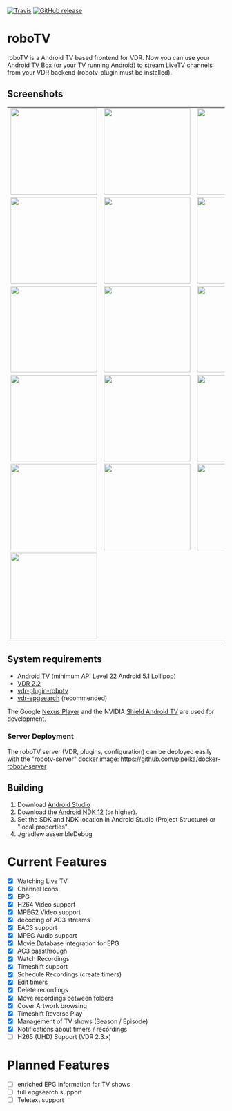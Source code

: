 [![Travis](https://img.shields.io/travis/pipelka/roboTV.svg)](https://travis-ci.org/pipelka/roboTV)
[![GitHub release](https://img.shields.io/github/release/pipelka/roboTV.svg)](https://github.com/pipelka/roboTV/releases)

# roboTV

roboTV is a Android TV based frontend for VDR.
Now you can use your Android TV Box (or your TV running Android) to stream LiveTV channels from your VDR backend (robotv-plugin must be installed).

## Screenshots
|   |   |   |
|---|---|---|
|<img src="https://raw.githubusercontent.com/pipelka/roboTV/master/media/screenshots/livetv.jpg" width="200" />|<img src="https://raw.githubusercontent.com/pipelka/roboTV/master/media/screenshots/livetv-shortcuts.jpg" width="200" />|<img src="https://raw.githubusercontent.com/pipelka/roboTV/master/media/screenshots/livetv-timeshift.jpg" width="200" />
|<img src="https://raw.githubusercontent.com/pipelka/roboTV/master/media/screenshots/epg.jpg" width="200" />|<img src="https://raw.githubusercontent.com/pipelka/roboTV/master/media/screenshots/epg-genre.jpg" width="200" />|<img src="https://raw.githubusercontent.com/pipelka/roboTV/master/media/screenshots/multiaudio.jpg" width="200" />
|<img src="https://raw.githubusercontent.com/pipelka/roboTV/master/media/screenshots/homescreen.jpg" width="200" />|<img src="https://raw.githubusercontent.com/pipelka/roboTV/master/media/screenshots/movies-folders.jpg" width="200" />|<img src="https://raw.githubusercontent.com/pipelka/roboTV/master/media/screenshots/movies-all.jpg" width="200" />
|<img src="https://raw.githubusercontent.com/pipelka/roboTV/master/media/screenshots/movies-details.jpg" width="200" />|<img src="https://raw.githubusercontent.com/pipelka/roboTV/master/media/screenshots/movies-details2.jpg" width="200" />|<img src="https://raw.githubusercontent.com/pipelka/roboTV/master/media/screenshots/movies-playback.jpg" width="200" />
|<img src="https://raw.githubusercontent.com/pipelka/roboTV/master/media/screenshots/movies-series.jpg" width="200" />|<img src="https://raw.githubusercontent.com/pipelka/roboTV/master/media/screenshots/movies-series-detail.jpg" width="200" />|<img src="https://raw.githubusercontent.com/pipelka/roboTV/master/media/screenshots/movies-timers.jpg" width="200" />
|<img src="https://raw.githubusercontent.com/pipelka/roboTV/master/media/screenshots/setup.jpg" width="200" />| | |

## System requirements

* [Android TV](https://www.android.com/tv/) (minimum API Level 22 Android 5.1 Lollipop)
* [VDR 2.2](http://www.vdr-wiki.de/)
* [vdr-plugin-robotv](https://github.com/pipelka/vdr-plugin-robotv)
* [vdr-epgsearch](http://www.vdr-wiki.de/wiki/index.php/Epgsearch-plugin) (recommended)

The Google [Nexus Player](https://www.google.com/nexus/player/) and the NVIDIA [Shield Android TV](https://shield.nvidia.com/android-tv) are used for development.

### Server Deployment

The roboTV server (VDR, plugins, configuration) can be deployed easily with the "robotv-server" docker image:
https://github.com/pipelka/docker-robotv-server

## Building

1. Download [Android Studio](https://developer.android.com/studio/index.html)
2. Download the [Android NDK 12](https://developer.android.com/ndk/downloads/index.html) (or higher).
3. Set the SDK and NDK location in Android Studio (Project Structure) or "local.properties".
4. ./gradlew assembleDebug

# Current Features

- [x] Watching Live TV
- [x] Channel Icons
- [x] EPG
- [x] H264 Video support
- [x] MPEG2 Video support
- [x] decoding of AC3 streams
- [x] EAC3 support
- [x] MPEG Audio support
- [x] Movie Database integration for EPG
- [x] AC3 passthrough
- [x] Watch Recordings
- [x] Timeshift support
- [x] Schedule Recordings (create timers)
- [x] Edit timers
- [x] Delete recordings
- [x] Move recordings between folders
- [x] Cover Artwork browsing
- [x] Timeshift Reverse Play
- [x] Management of TV shows (Season / Episode)
- [x] Notifications about timers / recordings
- [ ] H265 (UHD) Support (VDR 2.3.x)

# Planned Features

- [ ] enriched EPG information for TV shows
- [ ] full epgsearch support
- [ ] Teletext support
